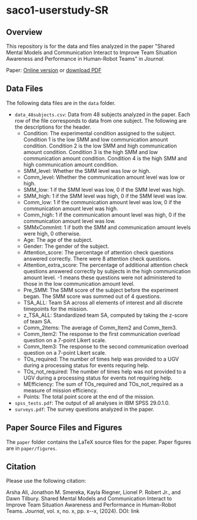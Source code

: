 # saco1-userstudy-SR

## Overview
This repository is for the data and files analyzed in the paper "Shared Mental Models and Communication Interact to Improve Team Situation Awareness and Performance in Human-Robot Teams" in _Journal_.

Paper: [Online version]() or [download PDF]()


## Data Files
The following data files are in the `data` folder.
* `data_48subjects.csv`: Data from 48 subjects analyzed in the paper. Each row of the file corresponds to data from one subject. The following are the descriptions for the header.
  * Condition: The experimental condition assigned to the subject. Condition 1 is the low SMM and low communication amount condition. Condition 2 is the low SMM and high communication amount condition. Condition 3 is the high SMM and low communication amount condition. Condition 4 is the high SMM and high communication amount condition.
  * SMM_level: Whether the SMM level was low or high.
  * Comm_level: Whether the communication amount level was low or high.
  * SMM_low: 1 if the SMM level was low, 0 if the SMM level was high.
  * SMM_high: 1 if the SMM level was high, 0 if the SMM level was low.
  * Comm_low: 1 if the communication amount level was low, 0 if the communication amount level was high.
  * Comm_high: 1 if the communication amount level was high, 0 if the communication amount level was low.
  * SMMxCommInt: 1 if both the SMM and communication amount levels were high, 0 otherwise.
  * Age: The age of the subject.
  * Gender: The gender of the subject.
  * Attention_score: The percentage of attention check questions answered correctly. There were 8 attention check questions.
  * Attention_extra_score: The percentage of additional attention check questions answered correctly by subjects in the high communication amount level. -1 means these questions were not administered to those in the low communication amount level.
  * Pre_SMM: The SMM score of the subject before the experiment began. The SMM score was summed out of 4 questions.
  * TSA_ALL: Team SA across all elements of interest and all discrete timepoints for the mission.
  * z_TSA_ALL: Standardized team SA, computed by taking the z-score of team SA.
  * Comm_2items: The average of Comm_Item2 and Comm_Item3.
  * Comm_Item2: The response to the first communication overload question on a 7-point Likert scale.
  * Comm_Item3: The response to the second communication overload question on a 7-point Likert scale.
  * TOs_required: The number of times help was provided to a UGV during a processing status for events requring help.
  * TOs_not_required: The number of times help was not provided to a UGV during a processing status for events not requiring help.
  * MEfficiency: The sum of TOs_required and TOs_not_required as a measure of mission efficiency.
  * Points: The total point score at the end of the mission.
* `spss_tests.pdf`: The output of all analyses in IBM SPSS 29.0.1.0. 
* `surveys.pdf`: The survey questions analyzed in the paper.

## Paper Source Files and Figures
The `paper` folder contains the LaTeX source files for the paper. Paper figures are in `paper/figures`.


## Citation
Please use the following citation:

Arsha Ali, Jonathon M. Smereka, Kayla Riegner, Lionel P. Robert Jr., and Dawn Tilbury. Shared Mental Models and Communication Interact to Improve Team Situation Awareness and Performance in Human-Robot Teams. _Journal_, vol. x, no. x, pp. x--x, (2024). DOI: link